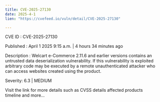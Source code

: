 ```yaml
---
title: CVE-2025-27130
date: 2025-4-1
lien: "https://cvefeed.io/vuln/detail/CVE-2025-27130"

---
```


CVE ID : CVE-2025-27130
 
Published :  April 1
2025
9:15 a.m. | 4 hours
34 minutes ago
 
Description : Welcart e-Commerce 2.11.6 and earlier versions contains an untrusted data deserialization vulnerability. If this vulnerability is exploited
arbitrary code may be executed by a remote unauthenticated attacker who can access websites created using the product.
 
Severity: 6.3 | MEDIUM
 
Visit the link for more details
such as CVSS details
affected products
timeline
and more...
